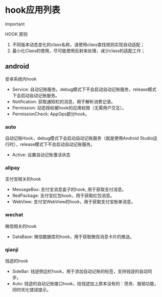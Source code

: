 # hook应用列表

> [!IMPORTANT]
> HOOK 原则
> 1. 不同版本动态变化的class名称，请使用class查找规则实现自动适配；
> 2. 最小化Class的使用，尽可能使用反射来处理，减少class的适配工作；

## android

安卓系统内hook

- Service: 自动记账服务。debug模式下不会启动自动记账服务，release模式下会启动自动记账服务。
- Notification: 获取通知栏的消息，用于解析消费记录。
- Permission: 动态授权被hook的应用权限（无需用户交互）。
- PermissionCheck: AppOps部分hook。

### auto

自动记账Hook，debug模式下会启动自动记账服务（就是使用Android Studio运行时），release模式下不会启动自动记账服务。

- Active: 设置自动记账激活状态

### alipay

支付宝相关的hook

- MessageBox: 支付宝消息盒子的hook, 用于获取支付消息。
- RedPackage: 支付宝红包hook，用于获取红包消息。
- WebView: 支付宝WebView的hook，用于获取支付宝账单消息。

### wechat

微信相关的hook

- DataBase: 微信数据库的hook，用于获取微信消息卡片的推送。

### qianji

钱迹的hook

- SideBar: 钱迹侧边栏hook，用于添加自动记账的标签，支持钱迹的自动同步。
- Auto: 钱迹的自动记账接口hook，给钱迹加上原本没有的：债务、报销功能，同时优化错误提示。
